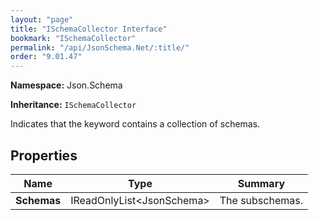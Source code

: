 ```yaml
---
layout: "page"
title: "ISchemaCollector Interface"
bookmark: "ISchemaCollector"
permalink: "/api/JsonSchema.Net/:title/"
order: "9.01.47"
---
```

**Namespace:** Json.Schema

**Inheritance:**
`ISchemaCollector`

Indicates that the keyword contains a collection of schemas.

## Properties

| Name | Type | Summary |
|---|---|---|
| **Schemas** | IReadOnlyList\<JsonSchema\> | The subschemas. |
